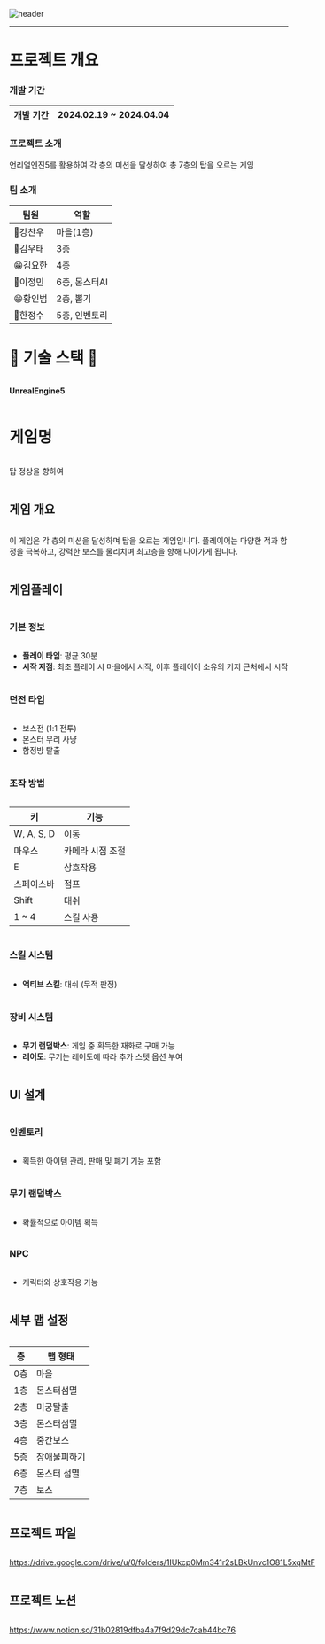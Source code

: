 
![header](https://capsule-render.vercel.app/api?type=waving&color=gradient&height=180&section=header&text=%E2%98%95%EF%B8%8F재미원툴&fontSize=32&animation=fadeIn&fontAlignY=36&fontColor=ffffff)

<hr>

# 프로젝트 개요
### 개발 기간
|개발 기간|2024.02.19 ~ 2024.04.04|
|---|---|

### 프로젝트 소개
언리얼엔진5를 활용하여 각 층의 미션을 달성하여 총 7층의 탑을 오르는 게임

### 팀 소개

|팀원|역할|
|---|---|
|👼강찬우|마을(1층)|
|👶김우태|3층|
|😁김요한|4층|
|👩이정민|6층, 몬스터AI|
|😄황인범|2층, 뽑기|
|👦한정수|5층, 인벤토리 |



# 🔨 기술 스택 🔨
<div style="display:flex; flex-direction:column; align-items:flex-start;">
    <!-- Backend -->
    <p><strong>UnrealEngine5</strong></p>

# 게임명
탑 정상을 향하여

## 게임 개요

이 게임은 각 층의 미션을 달성하며 탑을 오르는 게임입니다. 플레이어는 다양한 적과 함정을 극복하고, 강력한 보스를 물리치며 최고층을 향해 나아가게 됩니다.

## 게임플레이

### 기본 정보

- **플레이 타임**: 평균 30분
- **시작 지점**: 최초 플레이 시 마을에서 시작, 이후 플레이어 소유의 기지 근처에서 시작

### 던전 타입

- 보스전 (1:1 전투)
- 몬스터 무리 사냥
- 함정방 탈출


### 조작 방법

| 키       | 기능                  |
| -------- | --------------------- |
| W, A, S, D | 이동                |
| 마우스    | 카메라 시점 조절       |
| E        | 상호작용              |
| 스페이스바 | 점프                 |
| Shift    | 대쉬                |
| 1 ~ 4    | 스킬 사용              |

### 스킬 시스템

- **액티브 스킬**: 대쉬 (무적 판정)

### 장비 시스템

- **무기 랜덤박스**: 게임 중 획득한 재화로 구매 가능
- **레어도**: 무기는 레어도에 따라 추가 스텟 옵션 부여

## UI 설계

### 인벤토리 

- 획득한 아이템 관리, 판매 및 폐기 기능 포함

### 무기 랜덤박스
- 확률적으로 아이템 획득

### NPC
- 캐릭터와 상호작용 가능

## 세부 맵 설정

|층|맵 형태|
|---|---|
|0층|마을|
|1층|몬스터섬멸|
|2층|미궁탈출|
|3층|몬스터섬멸|
|4층|중간보스|
|5층|장애물피하기|
|6층|몬스터 섬멸|
|7층|보스|


## 프로젝트 파일
https://drive.google.com/drive/u/0/folders/1IUkcp0Mm341r2sLBkUnvc1O81L5xqMtF

## 프로젝트 노션
https://www.notion.so/31b02819dfba4a7f9d29dc7cab44bc76
